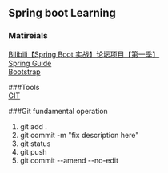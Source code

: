 ## Spring boot Learning

### Matireials  
[Bilibili【Spring Boot 实战】论坛项目【第一季】](https://www.bilibili.com/video/av65117012)  
[Spring Guide](https://spring.io/guides/gs/serving-web-content/)  
[Bootstrap](https://v3.bootcss.com/getting-started/)

###Tools  
[GIT](https://git-scm.com/)

###Git fundamental operation  
1. git add .  
2. git commit -m "fix description here"  
3. git status  
4. git push
5. git commit --amend --no-edit  